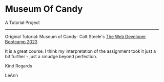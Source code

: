<h1>Museum Of Candy</h1>
<p>A Tutorial Project</p>
<hr>
<p>
Original Tutorial: Museum of Candy- Colt Steele's <a href="https://www.udemy.com/course/the-web-developer-bootcamp/" target="_blank">The Web Developer Bootcamp 2023</a></p>

<p>
It is a great course. I think my interpretation of the assignment took it just a bit further - just a smudge beyond perfection.
</p>
<p>
Kind Regards
</p><p>LeAnn</p>
